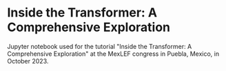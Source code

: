 # Inside the Transformer: A Comprehensive Exploration

Jupyter notebook used for the tutorial "Inside the Transformer: A Comprehensive Exploration" at the MexLEF congress in Puebla, Mexico, in October 2023.
